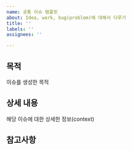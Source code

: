 ```yaml
---
name: 공통 이슈 템플릿
about: Idea, work, bug(problem)에 대해서 다루기
title: ''
labels: ''
assignees: ''

---
```


## 목적
이슈를 생성한 목적

## 상세 내용
해당 이슈에 대한 상세한 정보(context)

## 참고사항
